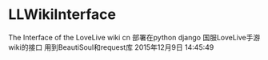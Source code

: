 # LLWikiInterface
The Interface of the LoveLive wiki cn
部署在python django
国服LoveLive手游wiki的接口
用到BeautiSoul和request库
2015年12月9日 14:45:49
